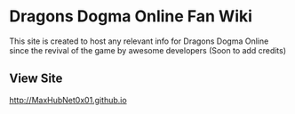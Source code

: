 # Dragons Dogma Online Fan Wiki

This site is created to host any relevant info for Dragons Dogma Online since the revival of the game by awesome developers (Soon to add credits)


## View Site

http://MaxHubNet0x01.github.io

